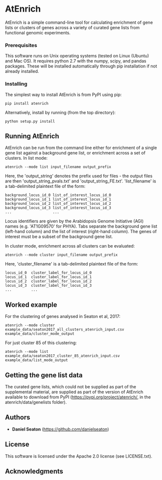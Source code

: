 # AtEnrich

AtEnrich is a simple command-line tool for calculating enrichment of gene lists or clusters of genes across a variety of curated gene lists from functional genomic experiments.

### Prerequisites

This software runs on Unix operating systems (tested on Linux (Ubuntu) and Mac OS). It requires python 2.7 with the numpy, scipy, and pandas packages. These will be installed automatically through pip installation if not already installed.

### Installing

The simplest way to install AtEnrich is from PyPI using pip:

```
pip install atenrich
```

Alternatively, install by running (from the top directory):

```
python setup.py install
```

## Running AtEnrich

AtEnrich can be run from the command line either for enrichment of a single gene list against a background gene list, or enrichment across a set of clusters. In list mode:

```
atenrich --mode list input_filename output_prefix
```
Here, the 'output_string' denotes the prefix used for files - the output files are then 'output_string_pvals.txt' and 'output_string_FE.txt'. 'list_filename' is a tab-delimited plaintext file of the form:

```
background_locus_id_0 list_of_interest_locus_id_0
background_locus_id_1 list_of_interest_locus_id_1
background_locus_id_2 list_of_interest_locus_id_2
background_locus_id_3 list_of_interest_locus_id_3
...                   ...
```
Locus identifiers are given by the Arabidopsis Genome Initiative (AGI) names (e.g. 'AT1G09570' for PHYA). Tabs separate the background gene list (left-hand column) and the list of interest (right-hand column). The genes of interest must be a subset of the background gene list.


In cluster mode, enrichment across all clusters can be evaluated:

```
atenrich --mode cluster input_filename output_prefix
```

Here, 'cluster_filename' is a tab-delimited plaintext file of the form:

```
locus_id_0  cluster_label_for_locus_id_0
locus_id_1  cluster_label_for_locus_id_1
locus_id_2  cluster_label_for_locus_id_2
locus_id_3  cluster_label_for_locus_id_3
...         ...
```

## Worked example

For the clustering of genes analysed in Seaton et al, 2017:

```
atenrich --mode cluster example_data/seaton2017_all_clusters_atenrich_input.csv example_data/cluster_mode_output
```

For just cluster 85 of this clustering:

```
atenrich --mode list example_data/seaton2017_cluster_85_atenrich_input.csv example_data/list_mode_output
```

## Getting the gene list data

The curated gene lists, which could not be supplied as part of the supplemental material, are supplied as part of the version of AtEnrich available to download from PyPI (https://pypi.org/project/atenrich/, in the atenrich/data/genelists folder).

## Authors

* **Daniel Seaton** (https://github.com/danielseaton)

## License

This software is licensed under the Apache 2.0 license (see LICENSE.txt).

## Acknowledgments

